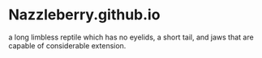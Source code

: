 # Nazzleberry.github.io
a long limbless reptile which has no eyelids, a short tail, and jaws that are capable of considerable extension.

